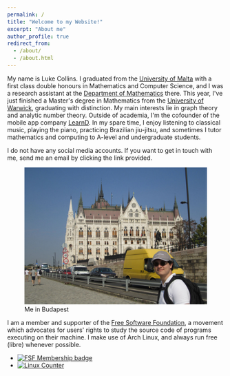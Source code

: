 ```yaml
---
permalink: /
title: "Welcome to my Website!"
excerpt: "About me"
author_profile: true
redirect_from:
  - /about/
  - /about.html
---
```


<p>
    My name is Luke Collins. I graduated from the <a target="_blank" href="https://um.edu.mt">University of Malta</a> with a first class double honours in Mathematics and Computer Science, and I was a research assistant at the <a target="_blank" href="https://www.um.edu.mt/science/maths">Department of Mathematics</a> there. This year, I've just finished a Master's degree in Mathematics from the <a target="_blank" href="https://warwick.ac.uk/fac/sci/maths/">University of Warwick</a>, graduating with distinction. My main interests lie in graph theory and analytic number theory. Outside of academia, I'm the cofounder of the mobile app company <a target="_blank" href="https://learnd.com.mt">LearnD</a>. In my spare time, I enjoy listening to classical music, playing the piano, practicing Brazilian jiu-jitsu, and sometimes I tutor mathematics and computing to A-level and undergraduate students.
</p>

I do not have any social media accounts. If you want to get in touch with me, send me an email by clicking the link provided.
<figure>
    <img class="welcome" src="images/buda.jpeg" alt="Me in Budapest">
    <figcaption class="caption">Me in Budapest</figcaption>
</figure>

I am a member and supporter of the <a target="_blank" href="https://www.youtube.com/watch?v=Ag1AKIl_2GM">Free Software Foundation</a>, a movement which advocates for users' rights to study the source code of programs executing on their machine. I make use of Arch Linux, and always run free (libre) whenever possible.


<ul class="fsf">
    <li class="fsf">
        <a target="blank" href="https://my.fsf.org/join"><img src="{{ site.url }}/images/fsf.png" alt="FSF Membership badge"></a>
    </li>
    <li class="fsf">
        <a target="blank" href="https://en.wikipedia.org/wiki/Linux_Counter"><img src="{{ site.url }}/images/625551.jpg" alt="Linux Counter"></a>
    </li>
</ul>

